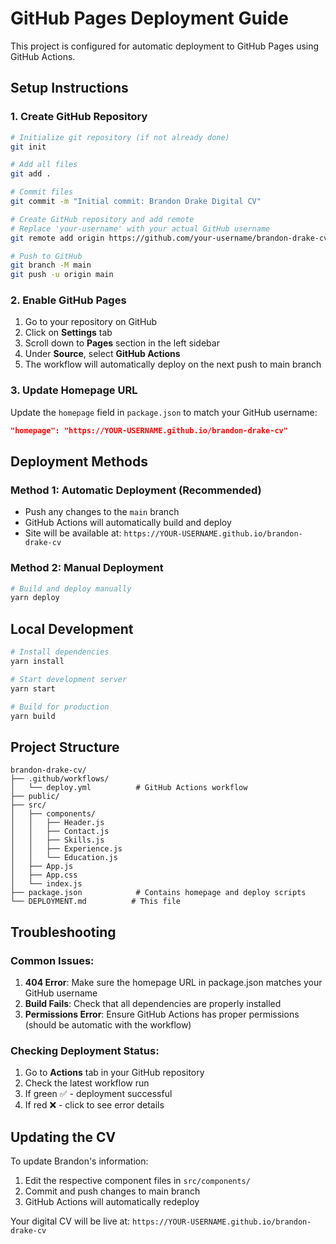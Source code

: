 # GitHub Pages Deployment Guide

This project is configured for automatic deployment to GitHub Pages using GitHub Actions.

## Setup Instructions

### 1. Create GitHub Repository
```bash
# Initialize git repository (if not already done)
git init

# Add all files
git add .

# Commit files
git commit -m "Initial commit: Brandon Drake Digital CV"

# Create GitHub repository and add remote
# Replace 'your-username' with your actual GitHub username
git remote add origin https://github.com/your-username/brandon-drake-cv.git

# Push to GitHub
git branch -M main
git push -u origin main
```

### 2. Enable GitHub Pages
1. Go to your repository on GitHub
2. Click on **Settings** tab
3. Scroll down to **Pages** section in the left sidebar
4. Under **Source**, select **GitHub Actions**
5. The workflow will automatically deploy on the next push to main branch

### 3. Update Homepage URL
Update the `homepage` field in `package.json` to match your GitHub username:
```json
"homepage": "https://YOUR-USERNAME.github.io/brandon-drake-cv"
```

## Deployment Methods

### Method 1: Automatic Deployment (Recommended)
- Push any changes to the `main` branch
- GitHub Actions will automatically build and deploy
- Site will be available at: `https://YOUR-USERNAME.github.io/brandon-drake-cv`

### Method 2: Manual Deployment
```bash
# Build and deploy manually
yarn deploy
```

## Local Development

```bash
# Install dependencies
yarn install

# Start development server
yarn start

# Build for production
yarn build
```

## Project Structure
```
brandon-drake-cv/
├── .github/workflows/
│   └── deploy.yml          # GitHub Actions workflow
├── public/
├── src/
│   ├── components/
│   │   ├── Header.js
│   │   ├── Contact.js
│   │   ├── Skills.js
│   │   ├── Experience.js
│   │   └── Education.js
│   ├── App.js
│   ├── App.css
│   └── index.js
├── package.json            # Contains homepage and deploy scripts
└── DEPLOYMENT.md          # This file
```

## Troubleshooting

### Common Issues:
1. **404 Error**: Make sure the homepage URL in package.json matches your GitHub username
2. **Build Fails**: Check that all dependencies are properly installed
3. **Permissions Error**: Ensure GitHub Actions has proper permissions (should be automatic with the workflow)

### Checking Deployment Status:
1. Go to **Actions** tab in your GitHub repository
2. Check the latest workflow run
3. If green ✅ - deployment successful
4. If red ❌ - click to see error details

## Updating the CV

To update Brandon's information:
1. Edit the respective component files in `src/components/`
2. Commit and push changes to main branch
3. GitHub Actions will automatically redeploy

Your digital CV will be live at: `https://YOUR-USERNAME.github.io/brandon-drake-cv`
